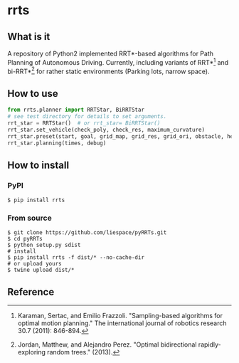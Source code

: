 # rrts
## What is it
A repository of Python2 implemented RRT*-based algorithms for Path Planning of Autonomous Driving. 
Currently, including variants of RRT*[^1] and bi-RRT*[^2] for rather static environments (Parking lots, narrow space).
## How to use
```python
from rrts.planner import RRTStar, BiRRTStar
# see test directory for details to set arguments.
rrt_star = RRTStar()  # or rrt_star= BiRRTStar()
rrt_star.set_vehicle(check_poly, check_res, maximum_curvature)
rrt_star.preset(start, goal, grid_map, grid_res, grid_ori, obstacle, heuristic)
rrt_star.planning(times, debug)
```
## How to install
### PyPI
```shell script
$ pip install rrts
```
### From source
```shell script
$ git clone https://github.com/liespace/pyRRTs.git
$ cd pyRRTs
$ python setup.py sdist
# install
$ pip install rrts -f dist/* --no-cache-dir
# or upload yours
$ twine upload dist/*
```
## Reference
[^1]: Karaman, Sertac, and Emilio Frazzoli. "Sampling-based algorithms for optimal motion planning." The international journal of robotics research 30.7 (2011): 846-894.
[^2]: Jordan, Matthew, and Alejandro Perez. "Optimal bidirectional rapidly-exploring random trees." (2013).
